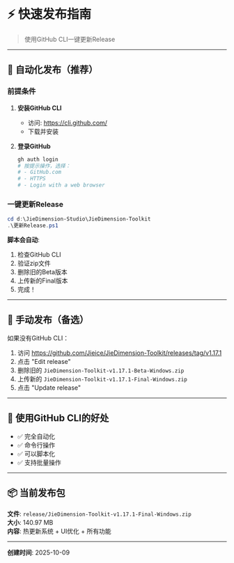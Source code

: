 # ⚡ 快速发布指南

> 使用GitHub CLI一键更新Release

---

## 🚀 自动化发布（推荐）

### 前提条件

1. **安装GitHub CLI**
   - 访问: https://cli.github.com/
   - 下载并安装
   
2. **登录GitHub**
   ```powershell
   gh auth login
   # 按提示操作，选择：
   # - GitHub.com
   # - HTTPS
   # - Login with a web browser
   ```

### 一键更新Release

```powershell
cd d:\JieDimension-Studio\JieDimension-Toolkit
.\更新Release.ps1
```

**脚本会自动**:
1. 检查GitHub CLI
2. 验证zip文件
3. 删除旧的Beta版本
4. 上传新的Final版本
5. 完成！

---

## 📝 手动发布（备选）

如果没有GitHub CLI：

1. 访问 https://github.com/Jieice/JieDimension-Toolkit/releases/tag/v1.17.1
2. 点击 "Edit release"
3. 删除旧的 `JieDimension-Toolkit-v1.17.1-Beta-Windows.zip`
4. 上传新的 `JieDimension-Toolkit-v1.17.1-Final-Windows.zip`
5. 点击 "Update release"

---

## 🔄 使用GitHub CLI的好处

- ✅ 完全自动化
- ✅ 命令行操作
- ✅ 可以脚本化
- ✅ 支持批量操作

---

## 📦 当前发布包

**文件**: `release/JieDimension-Toolkit-v1.17.1-Final-Windows.zip`  
**大小**: 140.97 MB  
**内容**: 热更新系统 + UI优化 + 所有功能

---

**创建时间**: 2025-10-09


